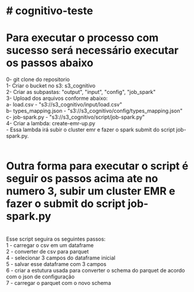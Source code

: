 # # cognitivo-teste
# Para executar o processo com sucesso será necessário executar os passos abaixo

0- git clone do repositorio<br />
1- Criar o bucket no s3: s3_cognitivo<br />
2- Criar as subpastas: "output", "input", "config", "job_spark"<br />
3- Upload dos arquivos conforme abaixo:<br />
    a- load.csv - "s3://s3_cognitivo/input/load.csv"<br />
    b- types_mapping.json - "s3://s3_cognitivo/config/types_mapping.json"<br />
    c- job-spark.py - "s3://s3_cognitivo/script/job-spark.py"<br />
4- Criar a lambda: create-emr-up.py <br />
    - Essa lambda irá subir o cluster emr e fazer o spark submit do script job-spark.py.<br />
<br />
# Outra forma para executar o script é seguir os passos acima ate no numero 3, subir um cluster EMR e fazer o submit do script job-spark.py
<br />
Esse script seguira os seguintes passos:<br />
1 - carregar o csv em um dataframe<br />
2 - converter de csv para parquet<br />
4 - selecionar 3 campos do dataframe inicial<br />
5 - salvar esse dataframe com 3 campos<br />
6 - criar a estutura usada para converter o schema do parquet de acordo com o json de configuração<br />
7 - carregar o parquet com o novo schema<br />
